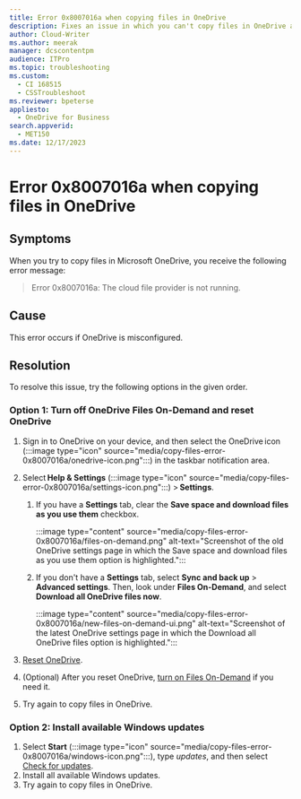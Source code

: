 ```yaml
---
title: Error 0x8007016a when copying files in OneDrive
description: Fixes an issue in which you can't copy files in OneDrive and error code 0x8007016a is returned.
author: Cloud-Writer
ms.author: meerak
manager: dcscontentpm
audience: ITPro
ms.topic: troubleshooting
ms.custom: 
  - CI 168515
  - CSSTroubleshoot
ms.reviewer: bpeterse
appliesto: 
  - OneDrive for Business
search.appverid: 
  - MET150
ms.date: 12/17/2023
---
```


# Error 0x8007016a when copying files in OneDrive

## Symptoms

When you try to copy files in Microsoft OneDrive, you receive the following error message:

> Error 0x8007016a: The cloud file provider is not running.

## Cause

This error occurs if OneDrive is misconfigured.

## Resolution

To resolve this issue, try the following options in the given order.

### Option 1: Turn off OneDrive Files On-Demand and reset OneDrive

1. Sign in to OneDrive on your device, and then select the OneDrive icon (:::image type="icon" source="media/copy-files-error-0x8007016a/onedrive-icon.png":::) in the taskbar notification area.  
2. Select **Help & Settings** (:::image type="icon" source="media/copy-files-error-0x8007016a/settings-icon.png":::) > **Settings**.

    1. If you have a **Settings** tab, clear the **Save space and download files as you use them** checkbox.

       :::image type="content" source="media/copy-files-error-0x8007016a/files-on-demand.png" alt-text="Screenshot of the old OneDrive settings page in which the Save space and download files as you use them option is highlighted.":::

    1. If you don't have a **Settings** tab, select **Sync and back up** > **Advanced settings**. Then, look under **Files On-Demand**, and select **Download all OneDrive files now**.

       :::image type="content" source="media/copy-files-error-0x8007016a/new-files-on-demand-ui.png" alt-text="Screenshot of the latest OneDrive settings page in which the Download all OneDrive files option is highlighted.":::

3. [Reset OneDrive](https://support.microsoft.com/office/reset-onedrive-34701e00-bf7b-42db-b960-84905399050c).  
4. (Optional) After you reset OneDrive, [turn on Files On-Demand](https://support.microsoft.com/office/save-disk-space-with-onedrive-files-on-demand-for-windows-0e6860d3-d9f3-4971-b321-7092438fb38e#bkmk_turnonfond) if you need it.  
5. Try again to copy files in OneDrive.  

### Option 2: Install available Windows updates

1. Select **Start** (:::image type="icon" source="media/copy-files-error-0x8007016a/windows-icon.png":::), type *updates*, and then select [Check for updates](https://aka.ms/WindowsSettingsLaunch).  
2. Install all available Windows updates.
3. Try again to copy files in OneDrive.  
